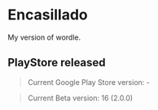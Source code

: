 # Encasillado

My version of wordle.

## PlayStore released

 > Current Google Play Store version: -
 
 > Current Beta version: 16 (2.0.0)
